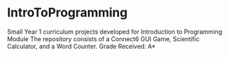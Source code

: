 # IntroToProgramming
 Small Year 1 curriculum projects developed for Introduction to Programming Module
The repository consists of a Connect6 GUI Game, Scientific Calculator, and a Word Counter.
Grade Received: A*
